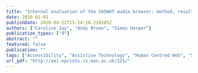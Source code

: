 ```yaml
---
title: "Internal evaluation of the SASWAT audio browser: method, results and experimental materials."
date: 2010-01-01
publishDate: 2020-04-22T15:14:20.210185Z
authors: ["Caroline Jay", "Andy Brown", "Simon Harper"]
publication_types: ["0"]
abstract: ""
featured: false
publication: ""
tags: ["Accessibility", "Assistive Technology", "Human Centred Web", "SASWAT", "Visual Disability", "Web 2.0", "Web Accessibility"]
url_pdf: "http://wel-eprints.cs.man.ac.uk/125/"
---
```


